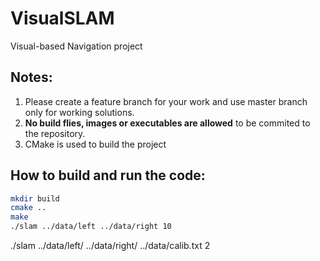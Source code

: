 # VisualSLAM
Visual-based Navigation project

## Notes:
1. Please create a feature branch for your work and use master branch only for working solutions. 
2. **No build flies, images or executables are allowed** to be commited to the repository.
3. CMake is used to build the project

## How to build and run the code:
```bash
mkdir build
cmake ..
make
./slam ../data/left ../data/right 10
```

./slam ../data/left/ ../data/right/ ../data/calib.txt 2

